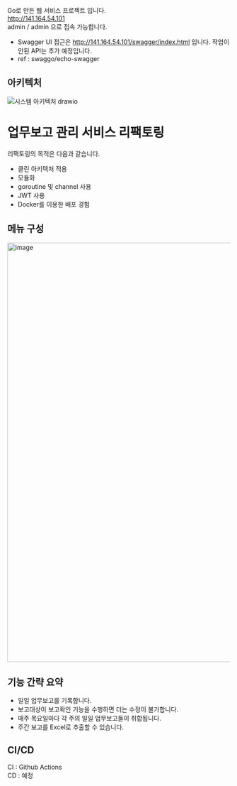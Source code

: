 Go로 만든 웹 서비스 프로젝트 입니다.   
http://141.164.54.101   
admin / admin 으로 접속 가능합니다.

* Swagger UI 접근은 http://141.164.54.101/swagger/index.html 입니다. 작업이 안된 API는 추가 예정입니다.
* ref : swaggo/echo-swagger 


## 아키텍처
![시스템 아키텍처 drawio](https://github.com/MunProoo/bsmgRefactoring/assets/52486862/8d7ec53f-3dcb-4c67-89ae-0e84a339ff98)

# 업무보고 관리 서비스 리팩토링
리팩토링의 목적은 다음과 같습니다.
- 클린 아키텍처 적용
- 모듈화
- goroutine 및 channel 사용
- JWT 사용
- Docker를 이용한 배포 경험

## 메뉴 구성
<img width="945" alt="image" src="https://github.com/MunProoo/bsmgRefactoring/assets/52486862/14f8a121-5310-4b8c-a14e-86f7e085c5c9">

## 기능 간략 요약
- 일일 업무보고를 기록합니다.
- 보고대상이 보고확인 기능을 수행하면 더는 수정이 불가합니다.
- 매주 목요일마다 각 주의 일일 업무보고들이 취합됩니다.
- 주간 보고를 Excel로 추출할 수 있습니다.

## CI/CD
CI : Github Actions  
CD : 예정







